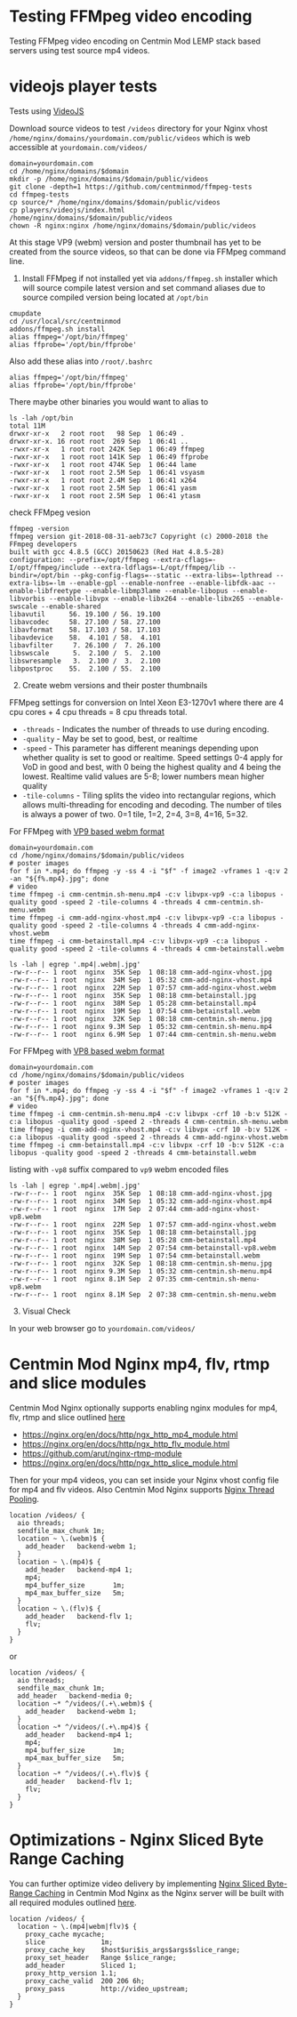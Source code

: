 # Testing FFMpeg video encoding

Testing FFMpeg video encoding on Centmin Mod LEMP stack based servers using test source mp4 videos.

# videojs player tests

Tests using [VideoJS](https://videojs.com/)

Download source videos to test `/videos` directory for your Nginx vhost `/home/nginx/domains/yourdomain.com/public/videos` which is web accessible at `yourdomain.com/videos/`

```
domain=yourdomain.com
cd /home/nginx/domains/$domain
mkdir -p /home/nginx/domains/$domain/public/videos
git clone -depth=1 https://github.com/centminmod/ffmpeg-tests
cd ffmpeg-tests
cp source/* /home/nginx/domains/$domain/public/videos
cp players/videojs/index.html /home/nginx/domains/$domain/public/videos
chown -R nginx:nginx /home/nginx/domains/$domain/public/videos
```

At this stage VP9 (webm) version and poster thumbnail has yet to be created from the source videos, so that can be done via FFMpeg command line.

1. Install FFMpeg if not installed yet via `addons/ffmpeg.sh` installer which will source compile latest version and set command aliases due to source compiled version being located at `/opt/bin`

```
cmupdate
cd /usr/local/src/centminmod
addons/ffmpeg.sh install
alias ffmpeg='/opt/bin/ffmpeg'
alias ffprobe='/opt/bin/ffprobe'
```

Also add these alias into `/root/.bashrc`

```
alias ffmpeg='/opt/bin/ffmpeg'
alias ffprobe='/opt/bin/ffprobe'
```

There maybe other binaries you would want to alias to

```
ls -lah /opt/bin 
total 11M
drwxr-xr-x   2 root root   98 Sep  1 06:49 .
drwxr-xr-x. 16 root root  269 Sep  1 06:41 ..
-rwxr-xr-x   1 root root 242K Sep  1 06:49 ffmpeg
-rwxr-xr-x   1 root root 141K Sep  1 06:49 ffprobe
-rwxr-xr-x   1 root root 474K Sep  1 06:44 lame
-rwxr-xr-x   1 root root 2.5M Sep  1 06:41 vsyasm
-rwxr-xr-x   1 root root 2.4M Sep  1 06:41 x264
-rwxr-xr-x   1 root root 2.5M Sep  1 06:41 yasm
-rwxr-xr-x   1 root root 2.5M Sep  1 06:41 ytasm
```

check FFMpeg vesion

```
ffmpeg -version
ffmpeg version git-2018-08-31-aeb73c7 Copyright (c) 2000-2018 the FFmpeg developers
built with gcc 4.8.5 (GCC) 20150623 (Red Hat 4.8.5-28)
configuration: --prefix=/opt/ffmpeg --extra-cflags=-I/opt/ffmpeg/include --extra-ldflags=-L/opt/ffmpeg/lib --bindir=/opt/bin --pkg-config-flags=--static --extra-libs=-lpthread --extra-libs=-lm --enable-gpl --enable-nonfree --enable-libfdk-aac --enable-libfreetype --enable-libmp3lame --enable-libopus --enable-libvorbis --enable-libvpx --enable-libx264 --enable-libx265 --enable-swscale --enable-shared
libavutil      56. 19.100 / 56. 19.100
libavcodec     58. 27.100 / 58. 27.100
libavformat    58. 17.103 / 58. 17.103
libavdevice    58.  4.101 / 58.  4.101
libavfilter     7. 26.100 /  7. 26.100
libswscale      5.  2.100 /  5.  2.100
libswresample   3.  2.100 /  3.  2.100
libpostproc    55.  2.100 / 55.  2.100
```

2. Create webm versions and their poster thumbnails

FFMpeg settings for conversion on Intel Xeon E3-1270v1 where there are 4 cpu cores + 4 cpu threads = 8 cpu threads total.

* `-threads` - Indicates the number of threads to use during encoding.
* `-quality` -  May be set to good, best, or realtime
* `-speed` - This parameter has different meanings depending upon whether quality is set to good or realtime. Speed settings 0-4 apply for VoD in good and best, with 0 being the highest quality and 4 being the lowest. Realtime valid values are 5-8; lower numbers mean higher quality
* `-tile-columns` - Tiling splits the video into rectangular regions, which allows multi-threading for encoding and decoding. The number of tiles is always a power of two. 0=1 tile, 1=2, 2=4, 3=8, 4=16, 5=32.


For FFMpeg with [VP9 based webm format](https://trac.ffmpeg.org/wiki/Encode/VP9)

```
domain=yourdomain.com
cd /home/nginx/domains/$domain/public/videos
# poster images
for f in *.mp4; do ffmpeg -y -ss 4 -i "$f" -f image2 -vframes 1 -q:v 2 -an "${f%.mp4}.jpg"; done
# video
time ffmpeg -i cmm-centmin.sh-menu.mp4 -c:v libvpx-vp9 -c:a libopus -quality good -speed 2 -tile-columns 4 -threads 4 cmm-centmin.sh-menu.webm
time ffmpeg -i cmm-add-nginx-vhost.mp4 -c:v libvpx-vp9 -c:a libopus -quality good -speed 2 -tile-columns 4 -threads 4 cmm-add-nginx-vhost.webm
time ffmpeg -i cmm-betainstall.mp4 -c:v libvpx-vp9 -c:a libopus -quality good -speed 2 -tile-columns 4 -threads 4 cmm-betainstall.webm
```

```
ls -lah | egrep '.mp4|.webm|.jpg'
-rw-r--r-- 1 root  nginx  35K Sep  1 08:18 cmm-add-nginx-vhost.jpg
-rw-r--r-- 1 root  nginx  34M Sep  1 05:32 cmm-add-nginx-vhost.mp4
-rw-r--r-- 1 root  nginx  22M Sep  1 07:57 cmm-add-nginx-vhost.webm
-rw-r--r-- 1 root  nginx  35K Sep  1 08:18 cmm-betainstall.jpg
-rw-r--r-- 1 root  nginx  38M Sep  1 05:28 cmm-betainstall.mp4
-rw-r--r-- 1 root  nginx  19M Sep  1 07:54 cmm-betainstall.webm
-rw-r--r-- 1 root  nginx  32K Sep  1 08:18 cmm-centmin.sh-menu.jpg
-rw-r--r-- 1 root  nginx 9.3M Sep  1 05:32 cmm-centmin.sh-menu.mp4
-rw-r--r-- 1 root  nginx 6.9M Sep  1 07:44 cmm-centmin.sh-menu.webm
```

For FFMpeg with [VP8 based webm format](https://trac.ffmpeg.org/wiki/Encode/VP8)

```
domain=yourdomain.com
cd /home/nginx/domains/$domain/public/videos
# poster images
for f in *.mp4; do ffmpeg -y -ss 4 -i "$f" -f image2 -vframes 1 -q:v 2 -an "${f%.mp4}.jpg"; done
# video
time ffmpeg -i cmm-centmin.sh-menu.mp4 -c:v libvpx -crf 10 -b:v 512K -c:a libopus -quality good -speed 2 -threads 4 cmm-centmin.sh-menu.webm
time ffmpeg -i cmm-add-nginx-vhost.mp4 -c:v libvpx -crf 10 -b:v 512K -c:a libopus -quality good -speed 2 -threads 4 cmm-add-nginx-vhost.webm
time ffmpeg -i cmm-betainstall.mp4 -c:v libvpx -crf 10 -b:v 512K -c:a libopus -quality good -speed 2 -threads 4 cmm-betainstall.webm
```

listing with `-vp8` suffix compared to `vp9` webm encoded files

```
ls -lah | egrep '.mp4|.webm|.jpg'
-rw-r--r-- 1 root  nginx  35K Sep  1 08:18 cmm-add-nginx-vhost.jpg
-rw-r--r-- 1 root  nginx  34M Sep  1 05:32 cmm-add-nginx-vhost.mp4
-rw-r--r-- 1 root  nginx  17M Sep  2 07:44 cmm-add-nginx-vhost-vp8.webm
-rw-r--r-- 1 root  nginx  22M Sep  1 07:57 cmm-add-nginx-vhost.webm
-rw-r--r-- 1 root  nginx  35K Sep  1 08:18 cmm-betainstall.jpg
-rw-r--r-- 1 root  nginx  38M Sep  1 05:28 cmm-betainstall.mp4
-rw-r--r-- 1 root  nginx  14M Sep  2 07:54 cmm-betainstall-vp8.webm
-rw-r--r-- 1 root  nginx  19M Sep  1 07:54 cmm-betainstall.webm
-rw-r--r-- 1 root  nginx  32K Sep  1 08:18 cmm-centmin.sh-menu.jpg
-rw-r--r-- 1 root  nginx 9.3M Sep  1 05:32 cmm-centmin.sh-menu.mp4
-rw-r--r-- 1 root  nginx 8.1M Sep  2 07:35 cmm-centmin.sh-menu-vp8.webm
-rw-r--r-- 1 root  nginx 8.1M Sep  2 07:38 cmm-centmin.sh-menu.webm
```

3. Visual Check

In your web browser go to `yourdomain.com/videos/`

# Centmin Mod Nginx mp4, flv, rtmp and slice modules

Centmin Mod Nginx optionally supports enabling nginx modules for mp4, flv, rtmp and slice outlined [here](https://community.centminmod.com/threads/add-nginx_video-control-variable-in-123-09beta01.15540/)

* https://nginx.org/en/docs/http/ngx_http_mp4_module.html
* https://nginx.org/en/docs/http/ngx_http_flv_module.html
* https://github.com/arut/nginx-rtmp-module
* https://nginx.org/en/docs/http/ngx_http_slice_module.html

Then for your mp4 videos, you can set inside your Nginx vhost config file for mp4 and flv videos. Also Centmin Mod Nginx supports [Nginx Thread Pooling](https://www.nginx.com/blog/thread-pools-boost-performance-9x/).

```
location /videos/ {
  aio threads;
  sendfile_max_chunk 1m;
  location ~ \.(webm)$ {
    add_header   backend-webm 1;
  }
  location ~ \.(mp4)$ {
    add_header   backend-mp4 1;
    mp4;
    mp4_buffer_size       1m;
    mp4_max_buffer_size   5m;
  }
  location ~ \.(flv)$ {
    add_header   backend-flv 1;
    flv;
  }
}
```

or

```
location /videos/ {
  aio threads;
  sendfile_max_chunk 1m;
  add_header   backend-media 0;
  location ~* ^/videos/(.+\.webm)$ {
    add_header   backend-webm 1;
  }
  location ~* ^/videos/(.+\.mp4)$ {
    add_header   backend-mp4 1;
    mp4;
    mp4_buffer_size       1m;
    mp4_max_buffer_size   5m;
  }
  location ~* ^/videos/(.+\.flv)$ {
    add_header   backend-flv 1;
    flv;
  }
}
```

# Optimizations - Nginx Sliced Byte Range Caching

You can further optimize video delivery by implementing [Nginx Sliced Byte-Range Caching](https://www.nginx.com/blog/smart-efficient-byte-range-caching-nginx/) in Centmin Mod Nginx as the Nginx server will be built with all required modules outlined [here](https://community.centminmod.com/threads/add-nginx_video-control-variable-in-123-09beta01.15540/).

```
location /videos/ {
  location ~ \.(mp4|webm|flv)$ {
    proxy_cache mycache;
    slice              1m;
    proxy_cache_key    $host$uri$is_args$args$slice_range;
    proxy_set_header   Range $slice_range;
    add_header         Sliced 1;
    proxy_http_version 1.1;
    proxy_cache_valid  200 206 6h;
    proxy_pass         http://video_upstream;
  }
}
```